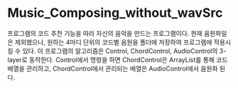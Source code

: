 # Music_Composing_without_wavSrc

프로그램의 코드 추천 기능을 따라 자신의 음악을 만드는 프로그램이다. 현재 음원파일은 제외했으나, 원하는 4마디 단위의 코드별 음원을 폴더에 저장하여 프로그램에 적용시킬 수 있다. 
이 프로그램의 알고리즘은 Control, ChordControl, AudioControl의 3-layer로 동작한다. 
Control에서 명령을 하면 ChordControl은 ArrayList를 통해 코드 배열을 관리하고, ChordControl에서 관리되는 배열은 AudioControl에서 음원화 된다. 
